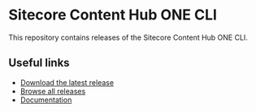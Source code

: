 # Sitecore Content Hub ONE CLI

This repository contains releases of the Sitecore Content Hub ONE CLI.

## Useful links
- [Download the latest release](https://github.com/Sitecore/content-hub-one-cli/releases/latest)
- [Browse all releases](https://github.com/Sitecore/content-hub-one-cli/releases)
- [Documentation](https://doc.sitecore.com/ch-one/)